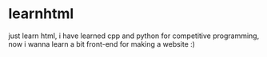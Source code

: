 # learnhtml
just learn html,
i have learned cpp and python for competitive programming, now i wanna learn a bit front-end for making a website :)
